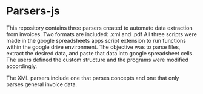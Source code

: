 # Parsers-js

This repository contains three parsers created to automate data extraction from invoices. Two formats are included: .xml and .pdf
All three scripts were made in the google spreadsheets apps script extension to run functions within the google drive environment. The objective was to parse files, extract the desired data, and paste that data into google spreadsheet cells. The users defined the custom structure and the programs were modified accordingly.

The XML parsers include one that parses concepts and one that only parses general invoice data.
